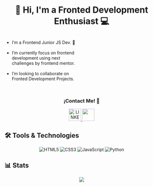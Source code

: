 <h1 align="center"> 👋 Hi, I'm a Fronted Development Enthusiast 💻 </h1>

<div style="display: flex;  gap: 2rem;">
   <div style="width:49%; ">
    <p>
    <ul>
      <li>I’m a Frontend Junior JS Dev. 👀</li>
      <br/>
      <li>I’m currently focus on frontend development using next challenges by frontend mentor. </li>
      <br/>
      <li>I’m looking to collaborate on Fronted Development Projects. </li>
    </ul> 
  </p>
   </div>

</div>
<br/>

<div align="center">
  <h3> ¡Contact Me! 🤝 </h3>
  <a href="https://www.linkedin.com/in/kaento/"> <img src="https://cdn-icons-png.flaticon.com/512/174/174857.png" width=40px height=40px alt="LINKEDIN"> </a>
  <a href="mailto:kv.contact@yahoo.com"> <img src="https://img.icons8.com/?size=100&id=xLIkjgcmFOsC&format=png&color=000000" height=40px> </a>
</div>

## 🛠️ Tools & Technologies
<p align="center">
  <img src="https://img.shields.io/badge/-HTML5-E34F26?style=flat&logo=html5&logoColor=white" alt="HTML5"/>
  <img src="https://img.shields.io/badge/-CSS3-1572B6?style=flat&logo=css3" alt="CSS3"/>
  <img src="https://img.shields.io/badge/-JavaScript-F7DF1E?style=flat&logo=javascript&logoColor=black" alt="JavaScript"/>
  <img src="https://img.shields.io/badge/-Python-3776AB?style=flat&logo=python&logoColor=white" alt="Python"/>
</p>

## 📊 Stats
<p align="center">
  <img src="https://github-readme-stats.vercel.app/api/top-langs/?username=luserv&layout=compact&langs_count=10&theme=radical" />
</p>
